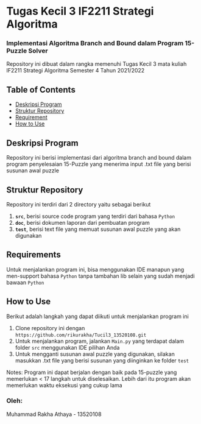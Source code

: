 # Tugas Kecil 3 IF2211 Strategi Algoritma
### Implementasi Algoritma Branch and Bound dalam Program 15-Puzzle Solver

Repository ini dibuat dalam rangka memenuhi Tugas Kecil 3 mata kuliah IF2211 Strategi Algoritma Semester 4 Tahun 2021/2022

## Table of Contents

- [Deskripsi Program](#deskripsi-program)
- [Struktur Repository](#struktur-repository)
- [Requirement](#requirements)
- [How to Use](#how-to-use)

## Deskripsi Program

Repository ini berisi implementasi dari algoritma branch and bound dalam program penyelesaian 15-Puzzle yang menerima input .txt file yang berisi susunan awal puzzle

## Struktur Repository  

Repository ini terdiri dari 2 directory yaitu sebagai berikut

1. **`src`**, berisi source code program yang terdiri dari bahasa `Python` 
2. **`doc`**, berisi dokumen laporan dari pembuatan program
3. **`test`**, berisi text file yang memuat susunan awal puzzle yang akan digunakan

## Requirements

Untuk menjalankan program ini, bisa menggunakan IDE manapun yang men-support bahasa `Python` tanpa tambahan lib selain yang sudah menjadi bawaan `Python`

## How to Use

Berikut adalah langkah yang dapat diikuti untuk menjalankan program ini

1. Clone repository ini dengan `https://github.com/rikurakha/Tucil3_13520108.git`
2. Untuk menjalankan program, jalankan `Main.py` yang terdapat dalam folder `src` menggunakan IDE pilihan Anda
3. Untuk mengganti susunan awal puzzle yang digunakan, silakan masukkan .txt file yang berisi susunan yang diinginkan ke folder `test`

Notes:
Program ini dapat berjalan dengan baik pada 15-puzzle yang memerlukan < 17 langkah untuk diselesaikan. Lebih dari itu program akan memerlukan waktu eksekusi yang cukup lama

### Oleh:
Muhammad Rakha Athaya - 13520108
